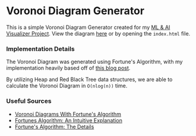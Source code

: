 # Voronoi Diagram Generator

This is a simple Voronoi Diagram Generator created for my [ML & AI Visualizer Project](https://github.com/raychungno1/ML-Visualizer). View the diagram [here](https://raychungno1.github.io/Voronoi/) or by opening the `index.html` file.

### Implementation Details
The Voronoi Diagram was generated using Fortune's Algorithm, with my implementation heavily based off of [this blog post](http://www.bitbanging.space/posts/voronoi-diagram-with-fortunes-algorithm).

By utilizing Heap and Red Black Tree data structures, we are able to calculate the Voronoi Diagram in `O(nlog(n))` time.

### Useful Sources
* [Voronoi Diagrams With Fortune's Algorithm](http://www.bitbanging.space/posts/voronoi-diagram-with-fortunes-algorithm)
* [Fortunes Algorithm: An Intuitive Explanation](https://jacquesheunis.com/post/fortunes-algorithm/)
* [Fortune's Algorithm: The Details](https://pvigier.github.io/2018/11/18/fortune-algorithm-details.html)